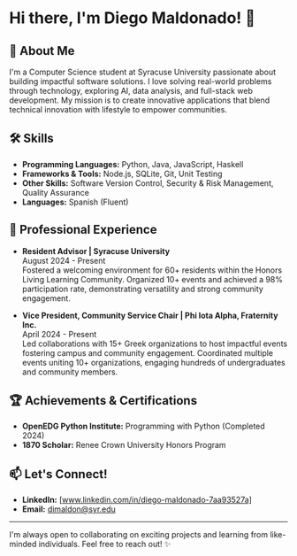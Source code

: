 # Hi there, I'm Diego Maldonado! 👋

## 🚀 About Me
I'm a Computer Science student at Syracuse University passionate about building impactful software solutions. I love solving real-world problems through technology, exploring AI, data analysis, and full-stack web development. My mission is to create innovative applications that blend technical innovation with lifestyle to empower communities.

## 🛠️ Skills
- **Programming Languages:** Python, Java, JavaScript, Haskell
- **Frameworks & Tools:** Node.js, SQLite, Git, Unit Testing
- **Other Skills:** Software Version Control, Security & Risk Management, Quality Assurance
- **Languages:** Spanish (Fluent)

## 💼 Professional Experience
- **Resident Advisor | Syracuse University**  
  August 2024 - Present  
  Fostered a welcoming environment for 60+ residents within the Honors Living Learning Community. Organized 10+ events and achieved a 98% participation rate, demonstrating versatility and strong community engagement.

- **Vice President, Community Service Chair | Phi Iota Alpha, Fraternity Inc.**  
  April 2024 - Present  
  Led collaborations with 15+ Greek organizations to host impactful events fostering campus and community engagement.
  Coordinated multiple events uniting 10+ organizations, engaging hundreds of undergraduates and community members.


## 🏆 Achievements & Certifications
- **OpenEDG Python Institute:** Programming with Python (Completed 2024)
- **1870 Scholar:** Renee Crown University Honors Program

## 📫 Let's Connect!
- **LinkedIn:** [www.linkedin.com/in/diego-maldonado-7aa93527a]
- **Email:** dimaldon@syr.edu

---

I'm always open to collaborating on exciting projects and learning from like-minded individuals. Feel free to reach out! ✨
